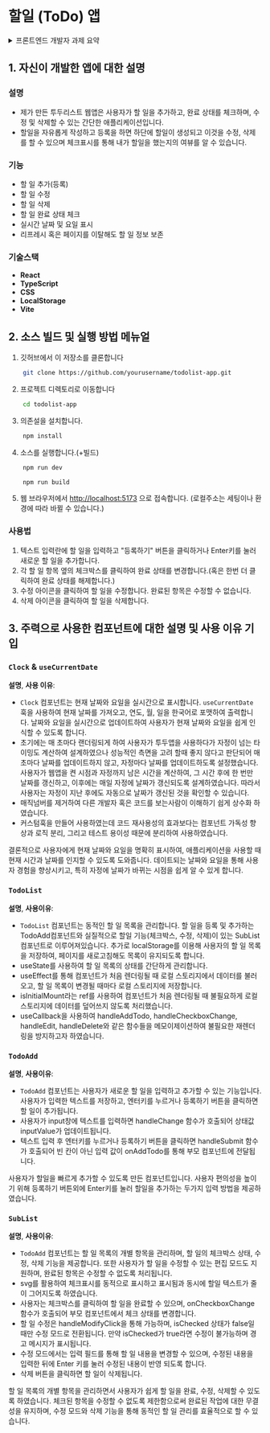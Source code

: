 # 할일 (ToDo) 앱

<details>
  <summary>프론트엔드 개발자 과제 요약</summary>
    <ul>
      <li><b>React.JS v18 및 And-Design v4 이상 을 사용하여 다음 두가지중 1개 이상 개발 후 제출</b></li>
      <li>1. 할일 (ToDo) 앱</li>
      <li>2. 일정 (Calendar) 앱</li>
      <li>과제 제출 방법 : github에 repo생성한 후 github 주소 제출</li>
      <li>README.md 파일에 다음 내용 기입 필수</li>
      <li>1. 자신이 개발한 앱에 대한 설명</li>
      <li>2. 소스 빌드 및 실행 방법 메뉴얼</li>
      <li>3. 주력으로 사용한 컴포넌트에대한 설명 및 사용 이유 기입</li>
      <li>* 완벽할 필요 없고, 기한내에 동작 가능한 부분까지 제출</li>
      <li>* 제출한 과제가 동작해야함</li>
    </ul>
</details>

## 1. 자신이 개발한 앱에 대한 설명

### 설명

- 제가 만든 투두리스트 웹앱은 사용자가 할 일을 추가하고, 완료 상태를 체크하며, 수정 및 삭제할 수 있는 간단한 애플리케이션입니다.
- 할일을 자유롭게 작성하고 등록을 하면 하단에 할일이 생성되고 이것을 수정, 삭제를 할 수 있으며 체크표시를 통해 내가 할일을 했는지의 여뷰를 알 수 있습니다.

### 기능

- 할 일 추가(등록)
- 할 일 수정
- 할 일 삭제
- 할 일 완료 상태 체크
- 실시간 날짜 및 요일 표시
- 리프레시 혹은 페이지를 이탈해도 할 일 정보 보존

### 기술스택

- **React**
- **TypeScript**
- **CSS**
- **LocalStorage**
- **Vite**

## 2. 소스 빌드 및 실행 방법 메뉴얼

1. 깃허브에서 이 저장소를 클론합니다

```bash
    git clone https://github.com/yourusername/todolist-app.git
```

2. 프로젝트 디렉토리로 이동합니다

```bash
    cd todolist-app
```

3. 의존설을 설치합니다.

```bash
    npm install
```

4. 소스를 실행합니다.(+빌드)

```bash
    npm run dev
```

```bash
    npm run build
```

5. 웹 브라우저에서 [http://localhost:5173](http://localhost:3000) 으로 접속합니다. (로컬주소는 세팅이나 환경에 따라 바뀔 수 있습니다.)

### 사용법

1. 텍스트 입력란에 할 일을 입력하고 "등록하기" 버튼을 클릭하거나 Enter키를 눌러 새로운 할 일을 추가합니다.
2. 각 할 일 항목 옆의 체크박스를 클릭하여 완료 상태를 변경합니다.(혹은 한번 더 클릭하여 완료 상태를 해제합니다.)
3. 수정 아이콘을 클릭하여 할 일을 수정합니다. 완료된 항목은 수정할 수 없습니다.
4. 삭제 아이콘을 클릭하여 할 일을 삭제합니다.

## 3. 주력으로 사용한 컴포넌트에 대한 설명 및 사용 이유 기입

### `Clock` & `useCurrentDate`

**설명**, **사용 이유**:

- `Clock` 컴포넌트는 현재 날짜와 요일을 실시간으로 표시합니다. `useCurrentDate` 훅을 사용하여 현재 날짜를 가져오고, 연도, 월, 일을 한국어로 포맷하여 출력합니다. 날짜와 요일을 실시간으로 업데이트하여 사용자가 현재 날짜와 요일을 쉽게 인식할 수 있도록 합니다.
- 초기에는 매 초마다 랜더링되게 하여 사용자가 투두앱을 사용하다가 자정이 넘는 타이밍도 계산하여 설계하였으나 성능적인 측면을 고려 할때 좋지 않다고 판단되어 매초마다 날짜를 업데이트하지 않고, 자정마다 날짜를 업데이트하도록 설정했습니다. 사용자가 웹앱을 켠 시점과 자정까지 남은 시간을 계산하여, 그 시간 후에 한 번만 날짜를 갱신하고, 이후에는 매일 자정에 날짜가 갱신되도록 설계하였습니다. 따라서 사용자는 자정이 지난 후에도 자동으로 날짜가 갱신된 것을 확인할 수 있습니다.
- 매직넘버를 제거하여 다른 개발자 혹은 코드를 보는사람이 이해하기 쉽게 상수화 하였습니다.
- 커스텀훅을 만들어 사용하였는데 코드 재사용성의 효과보다는 컴포넌트 가독성 향상과 로직 분리, 그리고 테스트 용이성 때문에 분리하여 사용하였습니다.

결론적으로 사용자에게 현재 날짜와 요일을 명확히 표시하여, 애플리케이션을 사용할 때 현재 시간과 날짜를 인지할 수 있도록 도와줍니다. 데이트되는 날짜와 요일을 통해 사용자 경험을 향상시키고, 특히 자정에 날짜가 바뀌는 시점을 쉽게 알 수 있게 합니다.

### `TodoList`

**설명**, **사용이유**:

- `TodoList` 컴포넌트는 동적인 할 일 목록을 관리합니다. 할 일을 등록 및 추가하는 TodoAdd컴포넌트와 실질적으로 할일 기능(체크박스, 수정, 삭제)이 있는 SubList컴포넌트로 이루어져있습니다. 추가로 localStorage를 이용해 사용자의 할 일 목록을 저장하여, 페이지를 새로고침해도 목록이 유지되도록 합니다.
- useState를 사용하여 할 일 목록의 상태를 간단하게 관리합니다.
- useEffect를 통해 컴포넌트가 처음 렌더링될 때 로컬 스토리지에서 데이터를 불러오고, 할 일 목록이 변경될 때마다 로컬 스토리지에 저장합니다.
- isInitialMount라는 ref를 사용하여 컴포넌트가 처음 렌더링될 때 불필요하게 로컬 스토리지에 데이터를 덮어쓰지 않도록 처리했습니다.
- useCallback을 사용하여 handleAddTodo, handleCheckboxChange, handleEdit, handleDelete와 같은 함수들을 메모이제이션하여 불필요한 재렌더링을 방지하고자 하였습니다.

### `TodoAdd`

**설명**, **사용이유**:

- `TodoAdd` 컴포넌트는 사용자가 새로운 할 일을 입력하고 추가할 수 있는 기능입니다. 사용자가 입력한 텍스트를 저장하고, 엔터키를 누르거나 등록하기 버튼을 클릭하면 할 일이 추가됩니다.
- 사용자가 input창에 텍스트를 입력하면 handleChange 함수가 호출되어 상태값 inputValue가 업데이트됩니다.
- 텍스트 입력 후 엔터키를 누르거나 등록하기 버튼을 클릭하면 handleSubmit 함수가 호출되어 빈 칸이 아닌 입력 값이 onAddTodo를 통해 부모 컴포넌트에 전달됩니다.

사용자가 할일을 빠르게 추가할 수 있도록 만든 컴포넌트입니다. 사용자 편의성을 높이기 위해 등록하기 버튼외에 Enter키를 눌러 할일을 추가하는 두가지 입력 방법을 제공하였습니다.

### `SubList`

**설명**, **사용이유**:

- `TodoAdd` 컴포넌트는 할 일 목록의 개별 항목을 관리하며, 할 일의 체크박스 상태, 수정, 삭제 기능을 제공합니다. 또한 사용자가 할 일을 수정할 수 있는 편집 모드도 지원하며, 완료된 항목은 수정할 수 없도록 처리됩니다.
- svg를 활용하여 체크표시를 동적으로 표시하고 표시됨과 동시에 할일 텍스트가 줄이 그어지도록 하였습니다.
- 사용자는 체크박스를 클릭하여 할 일을 완료할 수 있으며, onCheckboxChange 함수가 호출되어 부모 컴포넌트에서 체크 상태를 변경합니다.
- 할 일 수정은 handleModifyClick을 통해 가능하며, isChecked 상태가 false일 때만 수정 모드로 전환됩니다. 만약 isChecked가 true라면 수정이 불가능하며 경고 메시지가 표시됩니다.
- 수정 모드에서는 입력 필드를 통해 할 일 내용을 변경할 수 있으며, 수정된 내용을 입력한 뒤에 Enter 키를 눌러 수정된 내용이 반영 되도록 합니다.
- 삭제 버튼을 클릭하면 할 일이 삭제됩니다.

할 일 목록의 개별 항목을 관리하면서 사용자가 쉽게 할 일을 완료, 수정, 삭제할 수 있도록 하였습니다. 체크된 항목을 수정할 수 없도록 제한함으로써 완료된 작업에 대한 무결성을 유지하며, 수정 모드와 삭제 기능을 통해 동적인 할 일 관리를 효율적으로 할 수 있습니다.
